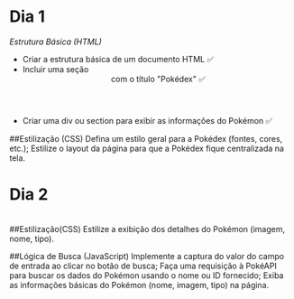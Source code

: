 <h1>Dia 1</h1>
<i>Estrutura Básica (HTML)</i>
<ul>
<li>Criar a estrutura básica de um documento HTML ✅</li>
<li>Incluir uma seção <header> com o título "Pokédex" ✅</li>
<li>Criar uma div ou section para exibir as informações do Pokémon ✅</li>
</ul>

##Estilização (CSS)
Defina um estilo geral para a Pokédex (fontes, cores, etc.);
Estilize o layout da página para que a Pokédex fique centralizada na tela.

<h1>Dia 2</h1>
<br>
##Estilização(CSS)
Estilize a exibição dos detalhes do Pokémon (imagem, nome, tipo).

##Lógica de Busca (JavaScript)
Implemente a captura do valor do campo de entrada ao clicar no botão de busca;
Faça uma requisição à PokéAPI para buscar os dados do Pokémon usando o nome ou ID fornecido;
Exiba as informações básicas do Pokémon (nome, imagem, tipo) na página.
